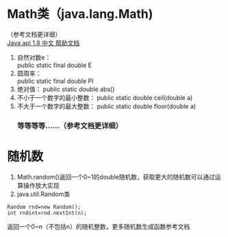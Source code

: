 # Math类（java.lang.Math)  
（参考文档更详细）  
[Java api 1.8 中文 帮助文档](https://blog.fondme.cn/apidoc/jdk-1.8-google/ )  
1. 自然对数e：  
public static final double E
2. 圆周率：  
public static final double PI
3. 绝对值：
public static double abs()
4. 不小于一个数字的最小整数：
public static double ceil(double a)
5. 不大于一个数字的最大整数：
public static double floor(double a)  
    ### 等等等等……（参考文档更详细）

# 随机数
1. Math.random()返回一个0~1的double随机数，获取更大的随机数可以通过运算操作放大实现
2. java.util.Random类  
```
Random rnd=new Random();  
int rndint=rnd.nextInt(n);  
```
返回一个0~n（不包括n）的随机整数，更多随机数生成函数参考文档
